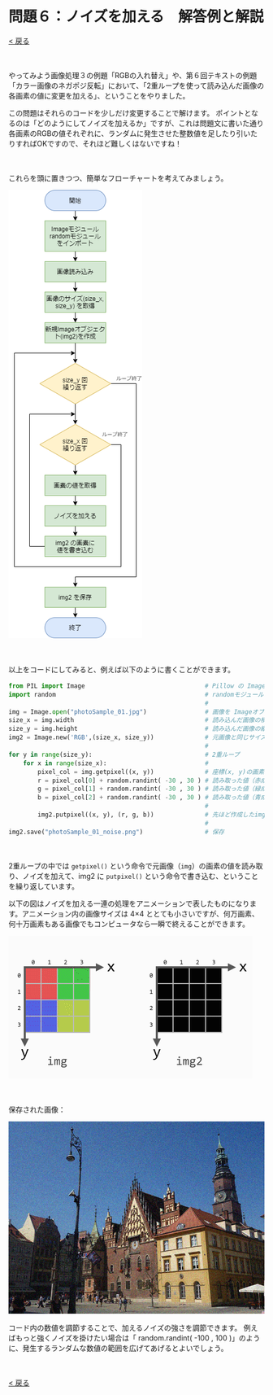 # 問題６：ノイズを加える　解答例と解説

[< 戻る](../)

　

やってみよう画像処理３の例題「RGBの入れ替え」や、第６回テキストの例題「カラー画像のネガポジ反転」において、「2重ループを使って読み込んだ画像の各画素の値に変更を加える」、ということをやりました。

この問題はそれらのコードを少しだけ変更することで解けます。
ポイントとなるのは「どのようにしてノイズを加えるか」ですが、これは問題文に書いた通り 各画素のRGBの値それぞれに、ランダムに発生させた整数値を足したり引いたりすればOKですので、それほど難しくはないですね！

　

これらを頭に置きつつ、簡単なフローチャートを考えてみましょう。

![img](assets/image1.png)

　

以上をコードにしてみると、例えば以下のように書くことができます。

```python
from PIL import Image                                 # Pillow の Imageモジュールをインポート
import random                                         # randomモジュールをインポート
                                                      #  
img = Image.open("photoSample_01.jpg")                # 画像を Imageオブジェクトとして読み込む
size_x = img.width                                    # 読み込んだ画像の横方向の画素数を変数 size_x に代入
size_y = img.height                                   # 読み込んだ画像の縦方向の画素数を変数 size_y に代入
img2 = Image.new('RGB',(size_x, size_y))              # 元画像と同じサイズの Imageオブジェクトを作成
                                                      #  
for y in range(size_y):                               # 2重ループ
    for x in range(size_x):                           #  
        pixel_col = img.getpixel((x, y))              # 座標(x, y)の画素の値を読み取る カラーなので RGBの3色
        r = pixel_col[0] + random.randint( -30 , 30 ) # 読み取った値（赤成分）にノイズを加えたものを r に代入
        g = pixel_col[1] + random.randint( -30 , 30 ) # 読み取った値（緑成分）にノイズを加えたものを g に代入
        b = pixel_col[2] + random.randint( -30 , 30 ) # 読み取った値（青成分）にノイズを加えたものを b に代入
                                                      #  
        img2.putpixel((x, y), (r, g, b))              # 先ほど作成したimg2の(x, y)座標に値を書き込む
                                                      #  
img2.save("photoSample_01_noise.png")                 # 保存
```

　

2重ループの中では `getpixel()` という命令で元画像（`img`）の画素の値を読み取り、ノイズを加えて、img2 に `putpixel()` という命令で書き込む、ということを繰り返しています。

以下の図はノイズを加える一連の処理をアニメーションで表したものになります。アニメーション内の画像サイズは 4×4 ととても小さいですが、何万画素、何十万画素もある画像でもコンピュータなら一瞬で終えることができます。

![img](assets/image2.gif)

　

保存された画像：

![img](assets/image3.png)

コード内の数値を調節することで、加えるノイズの強さを調節できます。
例えばもっと強くノイズを掛けたい場合は「 random.randint( -100 , 100 )」のように、発生するランダムな数値の範囲を広げてあげるとよいでしょう。

　

[< 戻る](../)